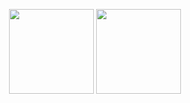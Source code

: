 <p align= "center">
  <img height= "150" src="https://github-readme-stats.vercel.app/api?username=Kaizuki&theme=react&show_icons=true&include_all_commits=true" />
  <img height= "150" src="https://github-readme-stats.vercel.app/api/top-langs/?username=Kaizuki&theme=react&layout=compact" />
</p>